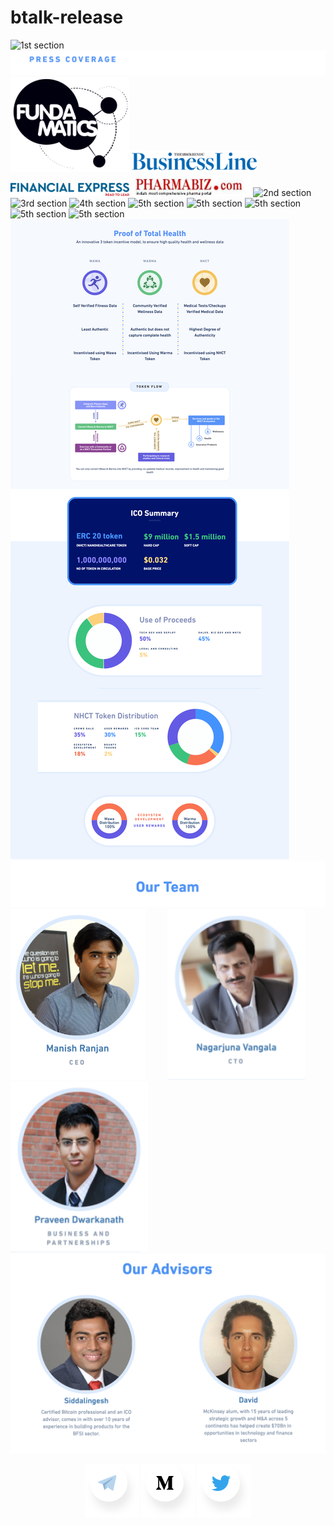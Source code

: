 # btalk-release

![1st section](/images/nhct.io_01.png)
![1st section](/images/nhct.io_pressRelease.png)
[![1st sectionA](/images/fundamatics.png)](http://www.fundamatics.net/the-nanohealth-story-a-new-way-to-look-at-your-health/)     [![1st sectionB](/images/businessLines.png)](https://www.thehindubusinessline.com/news/national/nanohealth-gvk-bio-to-take-healthcare-to-slum-dwellers/article23111584.ece) 
    [![1st sectionC](/images/financialexpress.png)](https://www.financialexpress.com/industry/nanohealths-doc-in-a-bag-breaks-economic-barriers/108240/)
    [![1st sectionD](/images/pharmabiz(1).jpg)](http://www.pharmabiz.com/NewsDetails.aspx?aid=84336&sid=1)
![2nd section](/images/nhct.io_02.png)
![3rd section](/images/nhct.io_03.png)
![4th section](/images/nhct.io_04.png)
![5th section](/images/nhct.io_07-head.png)
![5th section](/images/nhct.io_07_1.png)
![5th section](/images/nhct.io_07_2.png)
![5th section](/images/nhct.io_07_3.png)
![5th section](/images/nhct.io_07_4.png)
![5th section](/images/nhctio11.jpg)
![6th section](/images/ourTeam.png)
[![6th sectionA](/images/member1.png)](https://www.linkedin.com/in/manishranjan2/)&nbsp;&nbsp;&nbsp;&nbsp;&nbsp;&nbsp;&nbsp;&nbsp; [![6th sectionB](/images/member2.png)](https://www.linkedin.com/in/nagav/)&nbsp;&nbsp;&nbsp;&nbsp;&nbsp;&nbsp;&nbsp;&nbsp; [![6th sectionC](/images/member3.png)](https://www.linkedin.com/in/praveen-dwarakanath-0bb7505/)
![7th section](/images/ourAdvisors.png)
<p align="center">
  <a href="https://t.me/Nanohealth"><img src="/images/telegram.png"></a> <a href="https://medium.com/nhct-nanohealth-care-token"> <img src="/images/medium.png"></a> <a href="https://twitter.com/NanoHealth1"><img src="/images/twitter.png"></a>
</p>
